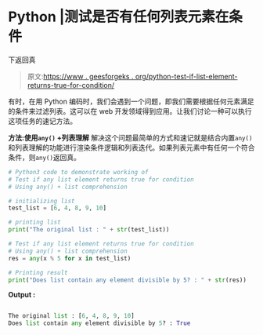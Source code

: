 # Python |测试是否有任何列表元素在条件

下返回真

> 原文:[https://www . geesforgeks . org/python-test-if-list-element-returns-true-for-condition/](https://www.geeksforgeeks.org/python-test-if-any-list-element-returns-true-for-condition/)

有时，在用 Python 编码时，我们会遇到一个问题，即我们需要根据任何元素满足的条件来过滤列表。这可以在 web 开发领域得到应用。让我们讨论一种可以执行这项任务的速记方法。

**方法:使用`any()` +列表理解**
解决这个问题最简单的方式和速记就是结合内置`any()`和列表理解的功能进行渲染条件逻辑和列表迭代。如果列表元素中有任何一个符合条件，则`any()`返回真。

```py
# Python3 code to demonstrate working of
# Test if any list element returns true for condition
# Using any() + list comprehension

# initializing list
test_list = [6, 4, 8, 9, 10]

# printing list
print("The original list : " + str(test_list))

# Test if any list element returns true for condition
# Using any() + list comprehension
res = any(x % 5 for x in test_list)

# Printing result
print("Does list contain any element divisible by 5? : " + str(res))
```

**Output :**

```py

The original list : [6, 4, 8, 9, 10]
Does list contain any element divisible by 5? : True

```